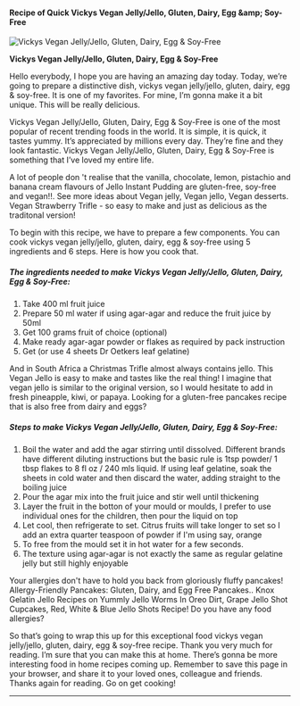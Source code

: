             

#### Recipe of Quick Vickys Vegan Jelly/Jello, Gluten, Dairy, Egg &amp;amp; Soy-Free

![Vickys Vegan Jelly/Jello, Gluten, Dairy, Egg &amp; Soy-Free](https://img-global.cpcdn.com/recipes/35288259/751x532cq70/vickys-vegan-jellyjello-gluten-dairy-egg-soy-free-recipe-main-photo.jpg)

**Vickys Vegan Jelly/Jello, Gluten, Dairy, Egg &amp; Soy-Free**

Hello everybody, I hope you are having an amazing day today. Today, we’re going to prepare a distinctive dish, vickys vegan jelly/jello, gluten, dairy, egg & soy-free. It is one of my favorites. For mine, I’m gonna make it a bit unique. This will be really delicious.

Vickys Vegan Jelly/Jello, Gluten, Dairy, Egg & Soy-Free is one of the most popular of recent trending foods in the world. It is simple, it is quick, it tastes yummy. It’s appreciated by millions every day. They’re fine and they look fantastic. Vickys Vegan Jelly/Jello, Gluten, Dairy, Egg & Soy-Free is something that I’ve loved my entire life.

A lot of people don 't realise that the vanilla, chocolate, lemon, pistachio and banana cream flavours of Jello Instant Pudding are gluten-free, soy-free and vegan!!. See more ideas about Vegan jelly, Vegan jello, Vegan desserts. Vegan Strawberry Trifle - so easy to make and just as delicious as the traditonal version!

To begin with this recipe, we have to prepare a few components. You can cook vickys vegan jelly/jello, gluten, dairy, egg & soy-free using 5 ingredients and 6 steps. Here is how you cook that.

##### The ingredients needed to make Vickys Vegan Jelly/Jello, Gluten, Dairy, Egg & Soy-Free:

1.  Take 400 ml fruit juice
2.  Prepare 50 ml water if using agar-agar and reduce the fruit juice by 50ml
3.  Get 100 grams fruit of choice (optional)
4.  Make ready agar-agar powder or flakes as required by pack instruction
5.  Get (or use 4 sheets Dr Oetkers leaf gelatine)

And in South Africa a Christmas Trifle almost always contains jello. This Vegan Jello is easy to make and tastes like the real thing! I imagine that vegan jello is similar to the original version, so I would hesitate to add in fresh pineapple, kiwi, or papaya. Looking for a gluten-free pancakes recipe that is also free from dairy and eggs?

##### Steps to make Vickys Vegan Jelly/Jello, Gluten, Dairy, Egg & Soy-Free:

1.  Boil the water and add the agar stirring until dissolved. Different brands have different diluting instructions but the basic rule is 1tsp powder/ 1 tbsp flakes to 8 fl oz / 240 mls liquid. If using leaf gelatine, soak the sheets in cold water and then discard the water, adding straight to the boiling juice
2.  Pour the agar mix into the fruit juice and stir well until thickening
3.  Layer the fruit in the botton of your mould or moulds, I prefer to use individual ones for the children, then pour the liquid on top
4.  Let cool, then refrigerate to set. Citrus fruits will take longer to set so I add an extra quarter teaspoon of powder if I'm using say, orange
5.  To free from the mould set it in hot water for a few seconds.
6.  The texture using agar-agar is not exactly the same as regular gelatine jelly but still highly enjoyable

Your allergies don't have to hold you back from gloriously fluffy pancakes! Allergy-Friendly Pancakes: Gluten, Dairy, and Egg Free Pancakes.. Knox Gelatin Jello Recipes on Yummly Jello Worms In Oreo Dirt, Grape Jello Shot Cupcakes, Red, White & Blue Jello Shots Recipe! Do you have any food allergies?

So that’s going to wrap this up for this exceptional food vickys vegan jelly/jello, gluten, dairy, egg & soy-free recipe. Thank you very much for reading. I’m sure that you can make this at home. There’s gonna be more interesting food in home recipes coming up. Remember to save this page in your browser, and share it to your loved ones, colleague and friends. Thanks again for reading. Go on get cooking!

* * *